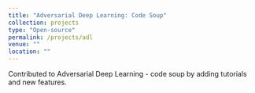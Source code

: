 ```yaml
---
title: "Adversarial Deep Learning: Code Soup"
collection: projects
type: "Open-source"
permalink: /projects/adl
venue: ""
location: ""
---
```


Contributed to Adversarial Deep Learning - code soup by adding tutorials and new features.